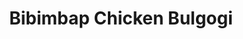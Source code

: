 ---
title: "Bibimbap Chicken Bulgogi"
type: "recipe"
tags: 
  - korean
  - chicken
  - fitmeal
  - asian
source: "https://www.thetakeiteasychef.com/korean-bibimbap-with-chicken-bulgogi-recipe"
image: "image.png"
---
